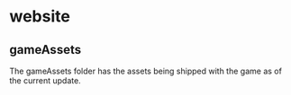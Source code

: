 # website

## gameAssets
The gameAssets folder has the assets being shipped with the game as of the current update. 